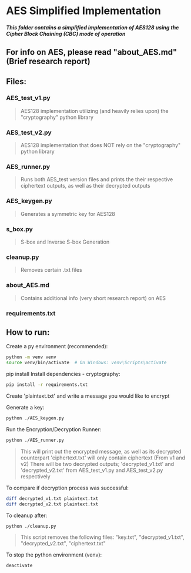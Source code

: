 # AES Simplified Implementation
##### This folder contains a simplified implementation of AES128 using the Cipher Block Chaining (CBC) mode of operation

## For info on AES, please read "**about_AES.md**" (Brief research report)

## Files:
### **AES_test_v1.py**
> AES128 implementation utilizing (and heavily relies upon) the "cryptography" python library
### **AES_test_v2.py**
> AES128 implementation that does NOT rely on the "cryptography" python library
### **AES_runner.py**
> Runs both AES_test version files and prints the their respective ciphertext outputs, as well as their decrypted outputs 
### **AES_keygen.py**
> Generates a symmetric key for AES128
### **s_box.py**
> S-box and Inverse S-box Generation
### **cleanup.py**
> Removes certain .txt files
### **about_AES.md**
> Contains additional info (very short research report) on AES
### **requirements.txt**

## How to run:
Create a py environment (recommended):
```bash
python -m venv venv
source venv/bin/activate  # On Windows: venv\Scripts\activate
```

pip install 
Install dependencies - cryptography: 
```bash
pip install -r requirements.txt
```

Create 'plaintext.txt' and write a message you would like to encrypt

Generate a key:
```bash
python ./AES_keygen.py
```

Run the Encryption/Decryption Runner:
```bash
python ./AES_runner.py
```

> This will print out the encrypted message, as well as its decrypted counterpart
'ciphertext.txt' will only contain ciphertext (From v1 and v2)
There will be two decrypted outputs; 'decrypted_v1.txt' and 'decrypted_v2.txt' from AES_test_v1.py and AES_test_v2.py respectively

To compare if decryption process was successful:
```bash
diff decrypted_v1.txt plaintext.txt
diff decrypted_v2.txt plaintext.txt
```

To cleanup after:
```bash
python ./cleanup.py
```

> This script removes the following files: "key.txt", "decrypted_v1.txt", "decrypted_v2.txt", "ciphertext.txt"

To stop the python environment (venv):
```bash
deactivate
```